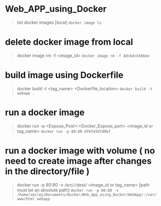 # Web_APP_using_Docker
>list docker images [local]
>`docker image ls`

# delete docker image from local
>docker image rm -f <image_id>
>`docker image rm -f 4dcb4cd166ee`

# build image using Dockerfile
>docker build -t <tag_name> <Dockerfile_location>
>`docker build -t webapp .`

# run a docker image
>docker run -p <Expose_Post>:<Docker_Expose_port>  <image_id or tag_name>
>`docker run -p 80:80 6f6fd3d7d9bf`

# run a docker image with volume ( no need to create image after changes in the directory/file )
>docker run -p 80:80 -v /src/:/dest/ <image_id or tag_name> [path must be an absolute path]
>`docker run -p 80:80 -v /home/smiley/Documents/Docker/Web_App_using_Docker/WebApp/:/var/www/html webapp`
